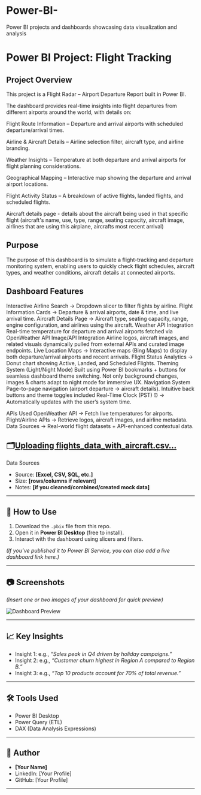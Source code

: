 # Power-BI-
Power BI projects and dashboards showcasing data visualization and analysis
# Power BI Project: Flight Tracking

##  Project Overview
This project is a Flight Radar – Airport Departure Report built in Power BI.

The dashboard provides real-time insights into flight departures from different airports around the world, with details on:

 Flight Route Information – Departure and arrival airports with scheduled departure/arrival times.
	
 Airline & Aircraft Details – Airline selection filter, aircraft type, and airline branding.
	
 Weather Insights – Temperature at both departure and arrival airports for flight planning considerations.
	
 Geographical Mapping – Interactive map showing the departure and arrival airport locations.
	
 Flight Activity Status – A breakdown of active flights, landed flights, and scheduled flights.
	
 Aircraft details page - details about the aircraft being used in that specific flight (aircraft's name, use, type, range, seating capacity, aircraft image, airlines that are using this airplane, aircrafts most recent arrival) 
 
## Purpose
The purpose of this dashboard is to simulate a flight-tracking and departure monitoring system, enabling users to quickly check flight schedules, aircraft types, and weather conditions, aircraft details at connected airports.

##  Dashboard Features
Interactive Airline Search → Dropdown slicer to filter flights by airline.
Flight Information Cards → Departure & arrival airports, date & time, and live arrival time.
Aircraft Details Page → Aircraft type, seating capacity, range, engine configuration, and airlines using the aircraft.
Weather API Integration 
Real-time temperature for departure and arrival airports fetched via OpenWeather API
Image/API Integration 
Airline logos, aircraft images, and related visuals dynamically pulled from external APIs and curated image endpoints.
Live Location Maps → Interactive maps (Bing Maps) to display both departure/arrival airports and recent arrivals.
Flight Status Analytics → Donut chart showing Active, Landed, and Scheduled Flights.
Theming System (Light/Night Mode) 
Built using Power BI bookmarks + buttons for seamless dashboard theme switching.
Not only background changes, images & charts adapt to night mode for immersive UX.
Navigation System
Page-to-page navigation (airport departure → aircraft details).
Intuitive back buttons and theme toggles included
Real-Time Clock (PST) ⏰ → Automatically updates with the user’s system time.


APIs Used
OpenWeather API → Fetch live temperatures for airports.
Flight/Airline APIs → Retrieve logos, aircraft images, and airline metadata.
Data Sources → Real-world flight datasets + API-enhanced contextual data.



## 🗂️[Uploading flights_data_with_aircraft.csv…]()
 Data Sources
- Source: **[Excel, CSV, SQL, etc.]**  
- Size: **[rows/columns if relevant]**  
- Notes: **[if you cleaned/combined/created mock data]**

---

## 🚀 How to Use
1. Download the `.pbix` file from this repo.  
2. Open it in **Power BI Desktop** (free to install).  
3. Interact with the dashboard using slicers and filters.  

*(If you’ve published it to Power BI Service, you can also add a live dashboard link here.)*  

---

## 📷 Screenshots
*(Insert one or two images of your dashboard for quick preview)*  

![Dashboard Preview](screenshot.png)

---

## 📈 Key Insights
- Insight 1: e.g., *“Sales peak in Q4 driven by holiday campaigns.”*  
- Insight 2: e.g., *“Customer churn highest in Region A compared to Region B.”*  
- Insight 3: e.g., *“Top 10 products account for 70% of total revenue.”*  

---

## 🛠️ Tools Used
- Power BI Desktop  
- Power Query (ETL)  
- DAX (Data Analysis Expressions)  

---

## 👤 Author
- **[Your Name]**  
- LinkedIn: [Your Profile]  
- GitHub: [Your Profile]  

---
